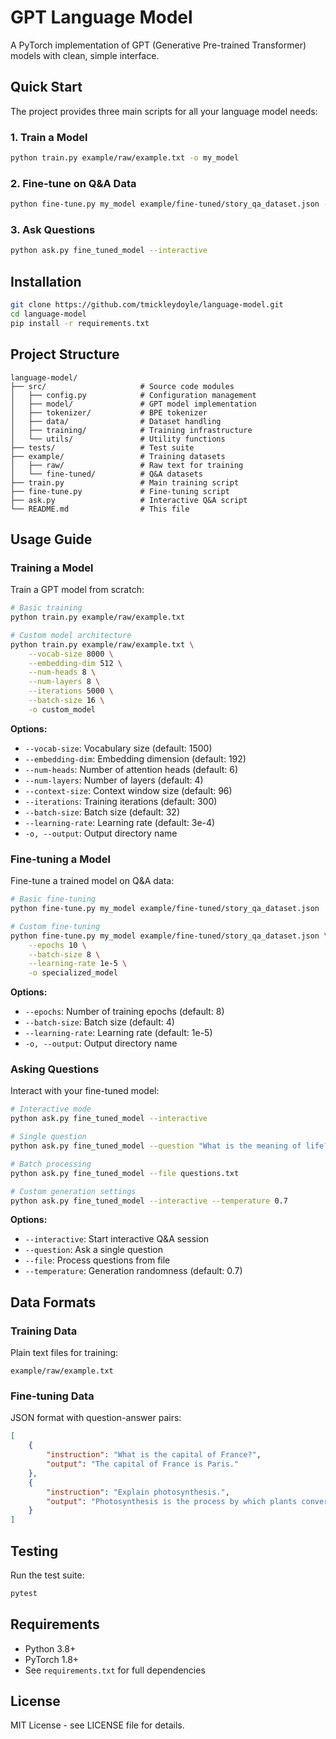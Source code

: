 # GPT Language Model

A PyTorch implementation of GPT (Generative Pre-trained Transformer) models with clean, simple interface.

## Quick Start

The project provides three main scripts for all your language model needs:

### 1. Train a Model
```bash
python train.py example/raw/example.txt -o my_model
```

### 2. Fine-tune on Q&A Data  
```bash
python fine-tune.py my_model example/fine-tuned/story_qa_dataset.json -o fine_tuned_model
```

### 3. Ask Questions
```bash
python ask.py fine_tuned_model --interactive
```

## Installation

```bash
git clone https://github.com/tmickleydoyle/language-model.git
cd language-model
pip install -r requirements.txt
```

## Project Structure

```
language-model/
├── src/                     # Source code modules
│   ├── config.py            # Configuration management
│   ├── model/               # GPT model implementation
│   ├── tokenizer/           # BPE tokenizer
│   ├── data/                # Dataset handling
│   ├── training/            # Training infrastructure
│   └── utils/               # Utility functions
├── tests/                   # Test suite
├── example/                 # Training datasets
│   ├── raw/                 # Raw text for training
│   └── fine-tuned/          # Q&A datasets
├── train.py                 # Main training script
├── fine-tune.py             # Fine-tuning script
├── ask.py                   # Interactive Q&A script
└── README.md                # This file
```

## Usage Guide

### Training a Model

Train a GPT model from scratch:

```bash
# Basic training
python train.py example/raw/example.txt

# Custom model architecture
python train.py example/raw/example.txt \
    --vocab-size 8000 \
    --embedding-dim 512 \
    --num-heads 8 \
    --num-layers 8 \
    --iterations 5000 \
    --batch-size 16 \
    -o custom_model
```

**Options:**
- `--vocab-size`: Vocabulary size (default: 1500)
- `--embedding-dim`: Embedding dimension (default: 192)
- `--num-heads`: Number of attention heads (default: 6)
- `--num-layers`: Number of layers (default: 4)
- `--context-size`: Context window size (default: 96)
- `--iterations`: Training iterations (default: 300)
- `--batch-size`: Batch size (default: 32)
- `--learning-rate`: Learning rate (default: 3e-4)
- `-o, --output`: Output directory name

### Fine-tuning a Model

Fine-tune a trained model on Q&A data:

```bash
# Basic fine-tuning
python fine-tune.py my_model example/fine-tuned/story_qa_dataset.json

# Custom fine-tuning
python fine-tune.py my_model example/fine-tuned/story_qa_dataset.json \
    --epochs 10 \
    --batch-size 8 \
    --learning-rate 1e-5 \
    -o specialized_model
```

**Options:**
- `--epochs`: Number of training epochs (default: 8)
- `--batch-size`: Batch size (default: 4)
- `--learning-rate`: Learning rate (default: 1e-5)
- `-o, --output`: Output directory name

### Asking Questions

Interact with your fine-tuned model:

```bash
# Interactive mode
python ask.py fine_tuned_model --interactive

# Single question
python ask.py fine_tuned_model --question "What is the meaning of life?"

# Batch processing
python ask.py fine_tuned_model --file questions.txt

# Custom generation settings
python ask.py fine_tuned_model --interactive --temperature 0.7
```

**Options:**
- `--interactive`: Start interactive Q&A session
- `--question`: Ask a single question
- `--file`: Process questions from file
- `--temperature`: Generation randomness (default: 0.7)

## Data Formats

### Training Data
Plain text files for training:
```
example/raw/example.txt
```

### Fine-tuning Data
JSON format with question-answer pairs:
```json
[
    {
        "instruction": "What is the capital of France?",
        "output": "The capital of France is Paris."
    },
    {
        "instruction": "Explain photosynthesis.",
        "output": "Photosynthesis is the process by which plants convert sunlight into energy..."
    }
]
```

## Testing

Run the test suite:
```bash
pytest
```

## Requirements

- Python 3.8+
- PyTorch 1.8+
- See `requirements.txt` for full dependencies

## License

MIT License - see LICENSE file for details.
